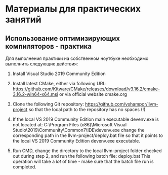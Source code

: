 # Материалы для практических занятий

## Использование оптимизирующих компиляторов - практика

Для выполнения практики на собственном ноутбуке необходимо выполнить следующие действия:

1. Install Visual Studio 2019 Community Edition

1. Install latest CMake, either via following URL: https://github.com/Kitware/CMake/releases/download/v3.16.2/cmake-3.16.2-win64-x64.msi
or via official website cmake.org

1. Clone the following Git repository:
https://github.com/vshampor/llvm-project
so that the local path to the repository has no spaces (!)

1. If the local VS 2019 Community Edition main executable devenv.exe is not located at:
C:\Program Files (x86)\Microsoft Visual Studio\2019\Community\Common7\IDE\devenv.exe 
change the corresponding path in the llvm-project/deploy.bat file so that it points to the local VS 2019 Community Edition devenv.exe executable.

1. Run CMD, change the directory to the local llvm-project folder checked out during step 2, and run the following batch file:
deploy.bat
This operation will take a *lot* of time - make sure that the batch file run is completed.  
